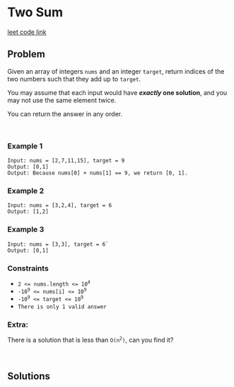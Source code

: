# Two Sum

[leet code link](https://leetcode.com/problems/two-sum/)

## **Problem**

Given an array of integers `nums` and an integer `target`, return indices of the two numbers such that they add up to `target`.

You may assume that each input would have ***exactly* one solution**, and you may not use the same element twice.

You can return the answer in any order.

<br>

### **Example 1**
```
Input: nums = [2,7,11,15], target = 9
Output: [0,1]
Output: Because nums[0] + nums[1] == 9, we return [0, 1].
```


### **Example 2**
```
Input: nums = [3,2,4], target = 6
Output: [1,2]
```

### **Example 3**
```
Input: nums = [3,3], target = 6`
Output: [0,1]
```

### **Constraints**

- <code>2 <= nums.length <= 10<sup>4</sup></code>
- <code>-10<sup>9</sup> <= nums[i] <= 10<sup>9</sup></code>
- <code>-10<sup>9</sup> <= target <= 10<sup>9</sup></code>
- <code>There is only 1 valid answer</code>


### **Extra**:
There is a solution that is less than <code>O(n<sup>2</sup>)</code>, can you find it?

<br>

## **Solutions**

